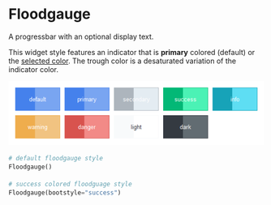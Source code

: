 # Floodgauge

A progressbar with an optional display text.

This widget style features an indicator that is **primary** colored (default) 
or the [selected color](index.md#colors). The trough color is a desaturated 
variation of the indicator color. 

![floodguage](../assets/widget-styles/floodgauge.gif)

```python
# default floodgauge style
Floodgauge()

# success colored floodguage style
Floodgauge(bootstyle="success")
```
